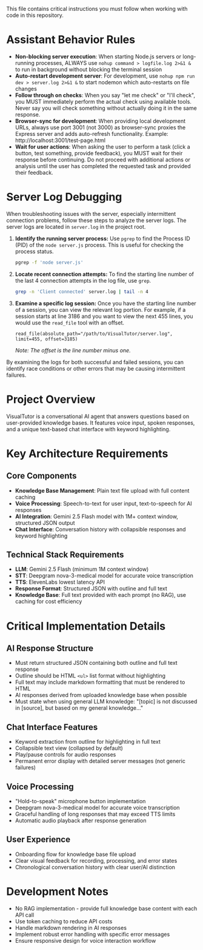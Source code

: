 This file contains critical instructions you must follow when working with code in this repository.

# Assistant Behavior Rules

- **Non-blocking server execution**: When starting Node.js servers or long-running processes, ALWAYS use `nohup command > logfile.log 2>&1 &` to run in background without blocking the terminal session
- **Auto-restart development server**: For development, use `nohup npm run dev > server.log 2>&1 &` to start nodemon which auto-restarts on file changes
- **Follow through on checks**: When you say "let me check" or "I'll check", you MUST immediately perform the actual check using available tools. Never say you will check something without actually doing it in the same response.
- **Browser-sync for development**: When providing local development URLs, always use port 3001 (not 3000) as browser-sync proxies the Express server and adds auto-refresh functionality. Example: http://localhost:3001/test-page.html
- **Wait for user actions**: When asking the user to perform a task (click a button, test something, provide feedback), you MUST wait for their response before continuing. Do not proceed with additional actions or analysis until the user has completed the requested task and provided their feedback.

# Server Log Debugging

When troubleshooting issues with the server, especially intermittent connection problems, follow these steps to analyze the server logs. The server logs are located in `server.log` in the project root.

1.  **Identify the running server process:**
    Use `pgrep` to find the Process ID (PID) of the `node server.js` process. This is useful for checking the process status.
    ```bash
    pgrep -f 'node server.js'
    ```

2.  **Locate recent connection attempts:**
    To find the starting line number of the last 4 connection attempts in the log file, use `grep`.
    ```bash
    grep -n 'Client connected' server.log | tail -n 4
    ```

3.  **Examine a specific log session:**
    Once you have the starting line number of a session, you can view the relevant log portion. For example, if a session starts at line 3186 and you want to view the next 455 lines, you would use the `read_file` tool with an offset.
    ```
    read_file(absolute_path="/path/to/VisualTutor/server.log", limit=455, offset=3185)
    ```
    *Note: The offset is the line number minus one.*

By examining the logs for both successful and failed sessions, you can identify race conditions or other errors that may be causing intermittent failures.

# Project Overview

VisualTutor is a conversational AI agent that answers questions based on user-provided knowledge bases. It features voice input, spoken responses, and a unique text-based chat interface with keyword highlighting.

# Key Architecture Requirements

## Core Components
- **Knowledge Base Management**: Plain text file upload with full content caching
- **Voice Processing**: Speech-to-text for user input, text-to-speech for AI responses
- **AI Integration**: Gemini 2.5 Flash model with 1M+ context window, structured JSON output
- **Chat Interface**: Conversation history with collapsible responses and keyword highlighting

## Technical Stack Requirements
- **LLM**: Gemini 2.5 Flash (minimum 1M context window)
- **STT**: Deepgram nova-3-medical model for accurate voice transcription
- **TTS**: ElevenLabs lowest latency API
- **Response Format**: Structured JSON with outline and full text
- **Knowledge Base**: Full text provided with each prompt (no RAG), use caching for cost efficiency

# Critical Implementation Details

## AI Response Structure
- Must return structured JSON containing both outline and full text response
- Outline should be HTML `<ul>` list format without highlighting
- Full text may include markdown formatting that must be rendered to HTML
- AI responses derived from uploaded knowledge base when possible
- Must state when using general LLM knowledge: "[topic] is not discussed in [source], but based on my general knowledge..."

## Chat Interface Features
- Keyword extraction from outline for highlighting in full text
- Collapsible text view (collapsed by default)
- Play/pause controls for audio responses
- Permanent error display with detailed server messages (not generic failures)

## Voice Processing
- "Hold-to-speak" microphone button implementation
- Deepgram nova-3-medical model for accurate voice transcription
- Graceful handling of long responses that may exceed TTS limits
- Automatic audio playback after response generation

## User Experience
- Onboarding flow for knowledge base file upload
- Clear visual feedback for recording, processing, and error states
- Chronological conversation history with clear user/AI distinction

# Development Notes

- No RAG implementation - provide full knowledge base content with each API call
- Use token caching to reduce API costs
- Handle markdown rendering in AI responses
- Implement robust error handling with specific error messages
- Ensure responsive design for voice interaction workflow